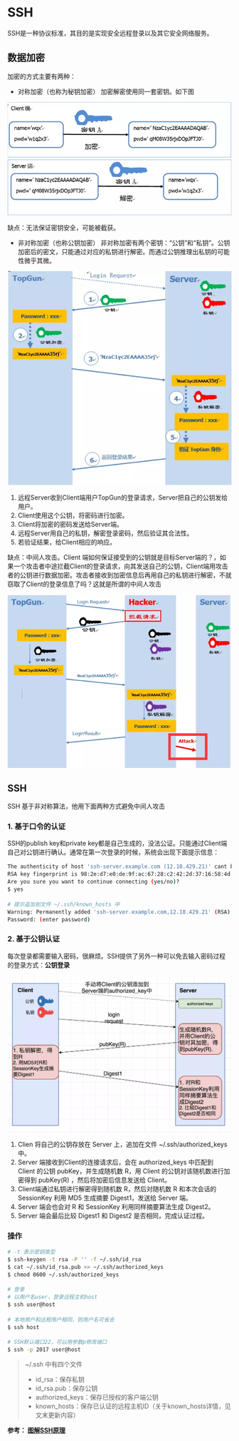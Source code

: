 
# SSH

SSH是一种协议标准，其目的是实现安全远程登录以及其它安全网络服务。

## 数据加密

加密的方式主要有两种：

- 对称加密（也称为秘钥加密） 
加密解密使用同一套密钥。如下图

![se](/resources/img/security/se-client.png)
![se](/resources/img/security/se-server.png)

缺点：无法保证密钥安全，可能被截获。

- 非对称加密（也称公钥加密）
非对称加密有两个密钥：“公钥”和“私钥”。公钥加密后的密文，只能通过对应的私钥进行解密。而通过公钥推理出私钥的可能性微乎其微。

![rsa](/resources/img/security/rsa.png)


1. 远程Server收到Client端用户TopGun的登录请求，Server把自己的公钥发给用户。
2. Client使用这个公钥，将密码进行加密。
3. Client将加密的密码发送给Server端。
4. 远程Server用自己的私钥，解密登录密码，然后验证其合法性。
5. 若验证结果，给Client相应的响应。

缺点：中间人攻击。Client 端如何保证接受到的公钥就是目标Server端的？，如果一个攻击者中途拦截Client的登录请求，向其发送自己的公钥，Client端用攻击者的公钥进行数据加密。攻击者接收到加密信息后再用自己的私钥进行解密，不就窃取了Client的登录信息了吗？这就是所谓的中间人攻击

![rsa attack](../resources/img/security/rsa-attack.png)

## SSH

SSH 基于非对称算法，他用下面两种方式避免中间人攻击

### 1. 基于口令的认证
SSH的publish key和private key都是自己生成的，没法公证。只能通过Client端自己对公钥进行确认。通常在第一次登录的时候，系统会出现下面提示信息：
```sh
The authenticity of host 'ssh-server.example.com (12.18.429.21)' cant be established.
RSA key fingerprint is 98:2e:d7:e0:de:9f:ac:67:28:c2:42:2d:37:16:58:4d.
Are you sure you want to continue connecting (yes/no)?
$ yes

# 提示追加到文件 ~/.ssh/known_hosts 中
Warning: Permanently added 'ssh-server.example.com,12.18.429.21' (RSA) to the list of known hosts. 
Password: (enter password) 
```
### 2. 基于公钥认证
每次登录都需要输入密码，很麻烦。SSH提供了另外一种可以免去输入密码过程的登录方式：**公钥登录**

![](../resources/img/security/pubkey-login.png)

1. Clien 将自己的公钥存放在 Server 上，追加在文件 ~/.ssh/authorized_keys 中。
2. Server 端接收到Client的连接请求后，会在 authorized_keys 中匹配到 Client 的公钥 pubKey，并生成随机数 R，用 Client 的公钥对该随机数进行加密得到 pubKey(R)
，然后将加密后信息发送给 Client。
3. Client端通过私钥进行解密得到随机数 R，然后对随机数 R 和本次会话的 SessionKey 利用 MD5 生成摘要 Digest1，发送给 Server 端。
4. Server 端会也会对 R 和 SessionKey 利用同样摘要算法生成 Digest2。
5. Server 端会最后比较 Digest1 和 Digest2 是否相同，完成认证过程。

### 操作

```sh
# -t 表示密钥类型
$ ssh-keygen -t rsa -P '' -f ~/.ssh/id_rsa
$ cat ~/.ssh/id_rsa.pub >> ~/.ssh/authorized_keys
$ chmod 0600 ~/.ssh/authorized_keys

# 登录
# 以用户名user，登录远程主机host
$ ssh user@host

# 本地用户和远程用户相同，则用户名可省去
$ ssh host

# SSH默认端口22，可以用参数p修改端口
$ ssh -p 2017 user@host
```

> ~/.ssh 中有四个文件
> * id_rsa：保存私钥
> * id_rsa.pub：保存公钥
> * authorized_keys：保存已授权的客户端公钥
> * known_hosts：保存已认证的远程主机ID（关于known_hosts详情，见文末更新内容）

**参考： [图解SSH原理](https://www.cnblogs.com/diffx/p/9553587.html)**